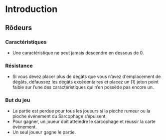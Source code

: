 # Introduction
## Rôdeurs
### Caractéristiques 
- Une caractéristique ne peut jamais descendre en dessous de 0.
### Résistance
- Si vous devez placer plus de dégâts que vous n’avez d'emplacement de dégâts, défaussez les dégâts excédentaires et placez un (1) jeton point faible sur l’une des caractéristiques qui n’en possède pas encore un.
### But du jeu
- La partie est perdue pour tous les joueurs si la pioche rumeur ou la pioche événement du Sarcophage s’épuisent.
- Pour gagner, un joueur doit atteindre le sarcophage et réussir la carte événement.
- Un seul joueur gagne le partie.

